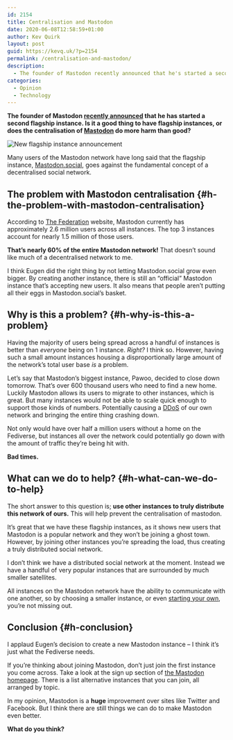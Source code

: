 ```yaml
---
id: 2154
title: Centralisation and Mastodon
date: 2020-06-08T12:58:59+01:00
author: Kev Quirk
layout: post
guid: https://kevq.uk/?p=2154
permalink: /centralisation-and-mastodon/
description:
  - The founder of Mastodon recently announced that he's started a second flagship instance. Does this centralisation of Mastodon do more harm than good?
categories:
  - Opinion
  - Technology
---
```

**The founder of Mastodon [recently announced](https://mastodon.social/@Gargron/104259865765047182) that he has started a second flagship instance. Is it a good thing to have flagship instances, or does the centralisation of [Mastodon](https://kevq.uk/how-does-mastodon-work/) do more harm than good?**

<img loading="lazy" width="1024" height="643" src="/assets/images/wp-images/2020/06/eugen-new-instance-announcement-1024x643.jpg" alt="New flagship instance announcement" class="wp-image-2334" srcset="/assets/images/wp-images/2020/06/eugen-new-instance-announcement-1024x643.jpg 1024w, /assets/images/wp-images/2020/06/eugen-new-instance-announcement-300x189.jpg 300w, /assets/images/wp-images/2020/06/eugen-new-instance-announcement-768x483.jpg 768w, /assets/images/wp-images/2020/06/eugen-new-instance-announcement.jpg 1149w" sizes="(max-width: 1024px) 100vw, 1024px" />  

Many users of the Mastodon network have long said that the flagship instance, [Mastodon.social](https://mastodon.social), goes against the fundamental concept of a decentralised social network.

## The problem with Mastodon centralisation {#h-the-problem-with-mastodon-centralisation}

According to [The Federation](https://the-federation.info/mastodon) website, Mastodon currently has approximately 2.6 million users across all instances. The top 3 instances account for nearly 1.5 million of those users.

**That&#8217;s nearly 60% of the entire Mastodon network!** That doesn&#8217;t sound like much of a decentralised network to me.

I think Eugen did the right thing by not letting Mastodon.social grow even bigger. By creating another instance, there is still an &#8220;official&#8221; Mastodon instance that&#8217;s accepting new users. It also means that people aren&#8217;t putting all their eggs in Mastodon.social&#8217;s basket.

## Why is this a problem? {#h-why-is-this-a-problem}

Having the majority of users being spread across a handful of instances is better than _everyone_ being on 1 instance. _Right?_ I think so. However, having such a small amount instances housing a disproportionally large amount of the network&#8217;s total user base _is_ a problem.

Let&#8217;s say that Mastodon&#8217;s biggest instance, Pawoo, decided to close down tomorrow. That&#8217;s over 600 thousand users who need to find a new home. Luckily Mastodon allows its users to migrate to other instances, which is great. But many instances would not be able to scale quick enough to support those kinds of numbers. Potentially causing a [DDoS](https://en.wikipedia.org/wiki/Denial-of-service_attack#Distributed_attack) of our own network and bringing the entire thing crashing down.

Not only would have over half a million users without a home on the Fediverse, but instances all over the network could potentially go down with the amount of traffic they&#8217;re being hit with.

**Bad times.**

## What can we do to help? {#h-what-can-we-do-to-help}

The short answer to this question is; **use other instances to truly distribute this network of ours.** This will help prevent the centralisation of mastodon.

It&#8217;s great that we have these flagship instances, as it shows new users that Mastodon is a popular network and they won&#8217;t be joining a ghost town. However, by joining other instances you&#8217;re spreading the load, thus creating a truly distributed social network.

I don&#8217;t think we have a distributed social network at the moment. Instead we have a handful of very popular instances that are surrounded by much smaller satellites.

All instances on the Mastodon network have the ability to communicate with one another, so by choosing a smaller instance, or even [starting your own](https://masto.host), you&#8217;re not missing out.

## Conclusion {#h-conclusion}

I applaud Eugen&#8217;s decision to create a new Mastodon instance &#8211; I think it&#8217;s just what the Fediverse needs.

If you&#8217;re thinking about joining Mastodon, don&#8217;t just join the first instance you come across. Take a look at the sign up section of [the Mastodon homepage](https://joinmastodon.org). There is a list alternative instances that you can join, all arranged by topic.

In my opinion, Mastodon is a **huge** improvement over sites like Twitter and Facebook. But I think there are still things we can do to make Mastodon even better.

**What do you think?**
